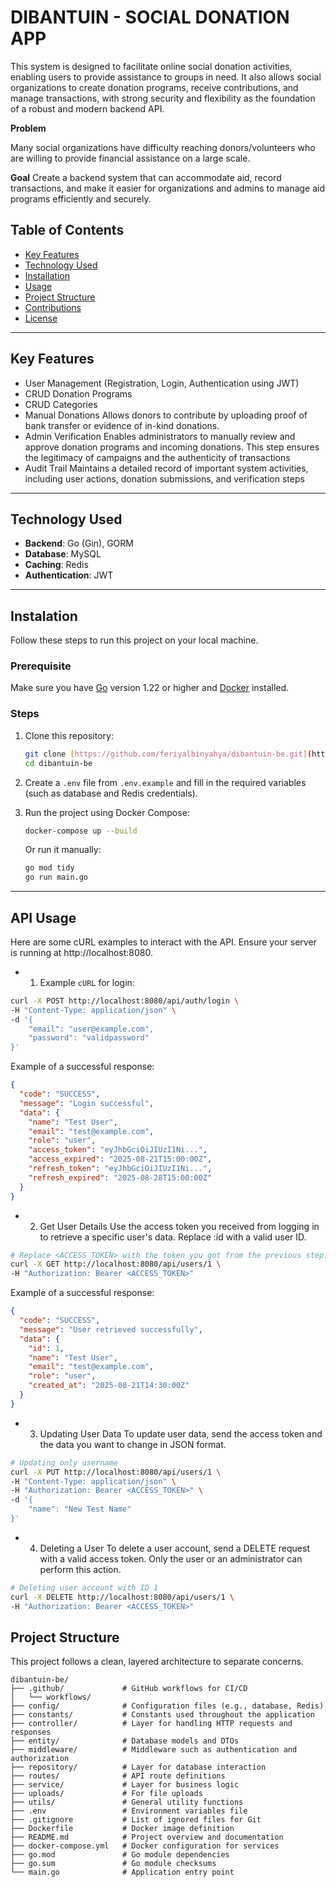 # DIBANTUIN - SOCIAL DONATION APP

This system is designed to facilitate online social donation activities, enabling users to provide assistance to groups in need. It also allows social organizations to create donation programs, receive contributions, and manage transactions, with strong security and flexibility as the foundation of a robust and modern backend API.

**Problem**

Many social organizations have difficulty reaching donors/volunteers who are willing to provide financial assistance on a large scale.

**Goal**
Create a backend system that can accommodate aid, record transactions, and make it easier for organizations and admins to manage aid programs efficiently and securely.

## Table of Contents

- [Key Features](#key-features)
- [Technology Used](#technology-used)
- [Installation](#installation)
- [Usage](#usage)
- [Project Structure](#project-structure)
- [Contributions](#contributions)
- [License](#license)

---

## Key Features

* User Management (Registration, Login, Authentication using JWT)
* CRUD Donation Programs
* CRUD Categories
* Manual Donations
Allows donors to contribute by uploading proof of bank transfer or evidence of in-kind donations.
* Admin Verification
Enables administrators to manually review and approve donation programs and incoming donations. This step ensures the legitimacy of campaigns and the authenticity of transactions
* Audit Trail
Maintains a detailed record of important system activities, including user actions, donation submissions, and verification steps

---

## Technology Used

* **Backend**: Go (Gin), GORM
* **Database**: MySQL
* **Caching**: Redis
* **Authentication**: JWT

---

## Instalation

Follow these steps to run this project on your local machine.

### Prerequisite

Make sure you have [Go](https://golang.org/doc/install) version 1.22 or higher and [Docker](https://docs.docker.com/get-docker/) installed.

### Steps

1.  Clone this repository:
    ```bash
    git clone [https://github.com/feriyalbinyahya/dibantuin-be.git](https://github.com/feriyalbinyahya/dibantuin-be.git)
    cd dibantuin-be
    ```

2.  Create a `.env` file from `.env.example` and fill in the required variables (such as database and Redis credentials).

3.  Run the project using Docker Compose:
    ```bash
    docker-compose up --build
    ```
    Or run it manually:
    ```bash
    go mod tidy
    go run main.go
    ```

---

## API Usage
Here are some cURL examples to interact with the API. Ensure your server is running at http://localhost:8080.

* 1. Example `cURL` for login:
```bash
curl -X POST http://localhost:8080/api/auth/login \
-H "Content-Type: application/json" \
-d '{
    "email": "user@example.com",
    "password": "validpassword"
}'
```

Example of a successful response:
```json
{
  "code": "SUCCESS",
  "message": "Login successful",
  "data": {
    "name": "Test User",
    "email": "test@example.com",
    "role": "user",
    "access_token": "eyJhbGciOiJIUzI1Ni...",
    "access_expired": "2025-08-21T15:00:00Z",
    "refresh_token": "eyJhbGciOiJIUzI1Ni...",
    "refresh_expired": "2025-08-28T15:00:00Z"
  }
}
```

* 2. Get User Details
Use the access token you received from logging in to retrieve a specific user's data. Replace :id with a valid user ID.

```bash
# Replace <ACCESS_TOKEN> with the token you got from the previous step.
curl -X GET http://localhost:8080/api/users/1 \
-H "Authorization: Bearer <ACCESS_TOKEN>"
```

Example of a successful response:
```json
{
  "code": "SUCCESS",
  "message": "User retrieved successfully",
  "data": {
    "id": 1,
    "name": "Test User",
    "email": "test@example.com",
    "role": "user",
    "created_at": "2025-08-21T14:30:00Z"
  }
}
```
* 3. Updating User Data
To update user data, send the access token and the data you want to change in JSON format.

```bash
# Updating only username
curl -X PUT http://localhost:8080/api/users/1 \
-H "Content-Type: application/json" \
-H "Authorization: Bearer <ACCESS_TOKEN>" \
-d '{
    "name": "New Test Name"
}'
```

* 4. Deleting a User
To delete a user account, send a DELETE request with a valid access token. Only the user or an administrator can perform this action.

```bash
# Deleting user account with ID 1
curl -X DELETE http://localhost:8080/api/users/1 \
-H "Authorization: Bearer <ACCESS_TOKEN>"
```

## Project Structure
This project follows a clean, layered architecture to separate concerns.
```
dibantuin-be/
├── .github/             # GitHub workflows for CI/CD
│   └── workflows/
├── config/              # Configuration files (e.g., database, Redis)
├── constants/           # Constants used throughout the application
├── controller/          # Layer for handling HTTP requests and responses
├── entity/              # Database models and DTOs
├── middleware/          # Middleware such as authentication and authorization
├── repository/          # Layer for database interaction
├── routes/              # API route definitions
├── service/             # Layer for business logic
├── uploads/             # For file uploads
├── utils/               # General utility functions
├── .env                 # Environment variables file
├── .gitignore           # List of ignored files for Git
├── Dockerfile           # Docker image definition
├── README.md            # Project overview and documentation
├── docker-compose.yml   # Docker configuration for services
├── go.mod               # Go module dependencies
├── go.sum               # Go module checksums
└── main.go              # Application entry point
```

